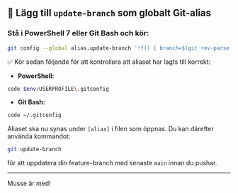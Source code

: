 ## 🧠 **Lägg till `update-branch` som globalt Git-alias**

### Stå i PowerShell 7 eller Git Bash och kör:

```bash
git config --global alias.update-branch '!f() { branch=$(git rev-parse --abbrev-ref HEAD); if [ "$branch" = "main" ]; then echo "Du står på main – byt först till en feature-branch."; exit 1; fi; echo "Uppdaterar och pushar branch: $branch"; git checkout main && git pull origin main && git checkout "$branch" && git pull --rebase origin main && git push origin "$branch" && echo "✅ Branch $branch uppdaterades och pushades framgångsrikt!";}; f'
```

✅ Kör sedan följande för att kontrollera att aliaset har lagts till korrekt:

- **PowerShell:**

```bash
code $env:USERPROFILE\.gitconfig
```

- **Git Bash:**

```bash
code ~/.gitconfig
```

Aliaset ska nu synas under `[alias]` i filen som öppnas. Du kan därefter använda kommandot:

```bash
git update-branch
```

för att uppdatera din feature-branch med senaste `main` innan du pushar.

---
Musse är med!